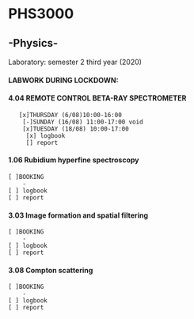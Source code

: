 # PHS3000 
## -Physics-
Laboratory: semester 2 third year (2020) 

#### LABWORK DURING LOCKDOWN:
#### 4.04 REMOTE CONTROL BETA-RAY SPECTROMETER
       [x]THURSDAY (6/08)10:00-16:00
        [-]SUNDAY (16/08) 11:00-17:00 void
        [x]TUESDAY (18/08) 10:00-17:00
         [x] logbook
         [] report

#### 1.06 Rubidium hyperfine spectroscopy
    [ ]BOOKING
        -
    [ ] logbook
    [ ] report

#### 3.03 Image formation and spatial filtering
    [ ]BOOKING
        -
    [ ] logbook
    [ ] report

#### 3.08 Compton scattering
    [ ]BOOKING
        -
    [ ] logbook
    [ ] report